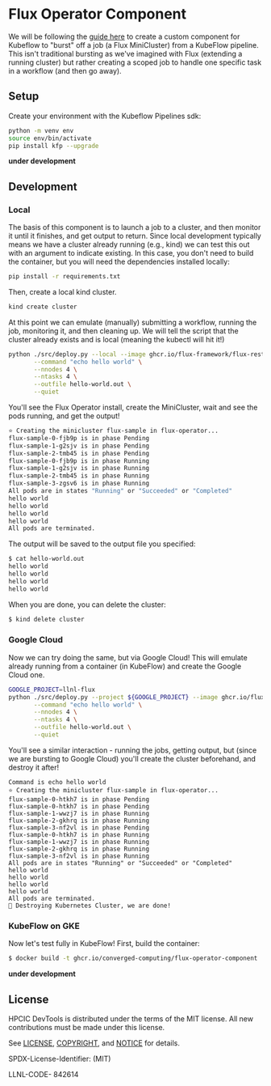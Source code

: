 # Flux Operator Component

We will be following the [guide here](https://www.kubeflow.org/docs/components/pipelines/v1/sdk/component-development/)
to create a custom component for Kubeflow to "burst" off a job (a Flux MiniCluster)
from a KubeFlow pipeline. This isn't traditional bursting as we've imagined with Flux
(extending a running cluster) but rather creating a scoped job to handle one specific
task in a workflow (and then go away).

## Setup

Create your environment with the Kubeflow Pipelines sdk:

```bash
python -m venv env
source env/bin/activate
pip install kfp --upgrade
```

**under development**

## Development

### Local

The basis of this component is to launch a job to a cluster, and then
monitor it until it finishes, and get output to return. Since local development
typically means we have a cluster already running (e.g., kind) we can
test this out with an argument to indicate existing. In this case, you don't need to
build the container, but you will need the dependencies installed locally:

```bash
pip install -r requirements.txt
```

Then, create a local kind cluster. 

```bash
kind create cluster
```

At this point we can emulate (manually) submitting a workflow, running the job, monitoring it, and then cleaning up.
We will tell the script that the cluster already exists and is local (meaning the kubectl will hit it!)

```bash
python ./src/deploy.py --local --image ghcr.io/flux-framework/flux-restful-api:latest \
       --command "echo hello world" \
       --nnodes 4 \
       --ntasks 4 \
       --outfile hello-world.out \
       --quiet
```

You'll see the Flux Operator install, create the MiniCluster, wait and see the pods running, and get the output!

```bash
⭐️ Creating the minicluster flux-sample in flux-operator...
flux-sample-0-fjb9p is in phase Pending
flux-sample-1-g2sjv is in phase Pending
flux-sample-2-tmb45 is in phase Pending
flux-sample-0-fjb9p is in phase Running
flux-sample-1-g2sjv is in phase Running
flux-sample-2-tmb45 is in phase Running
flux-sample-3-zgsv6 is in phase Running
All pods are in states "Running" or "Succeeded" or "Completed"
hello world
hello world
hello world
hello world
All pods are terminated.
```

The output will be saved to the output file you specified:

```bash
$ cat hello-world.out 
hello world
hello world
hello world
hello world
```

When you are done, you can delete the cluster:

```bash
$ kind delete cluster
```

### Google Cloud 

Now we can try doing the same, but via Google Cloud! This will emulate already running from
a container (in KubeFlow) and create the Google Cloud one. 

```bash
GOOGLE_PROJECT=llnl-flux
python ./src/deploy.py --project ${GOOGLE_PROJECT} --image ghcr.io/flux-framework/flux-restful-api:latest \
       --command "echo hello world" \
       --nnodes 4 \
       --ntasks 4 \
       --outfile hello-world.out \
       --quiet
```

You'll see a similar interaction - running the jobs, getting output, but (since we are bursting to Google Cloud)
you'll create the cluster beforehand, and destroy it after!

```console
Command is echo hello world
⭐️ Creating the minicluster flux-sample in flux-operator...
flux-sample-0-htkh7 is in phase Pending
flux-sample-0-htkh7 is in phase Pending
flux-sample-1-wwzj7 is in phase Running
flux-sample-2-gkhrq is in phase Running
flux-sample-3-nf2vl is in phase Pending
flux-sample-0-htkh7 is in phase Running
flux-sample-1-wwzj7 is in phase Running
flux-sample-2-gkhrq is in phase Running
flux-sample-3-nf2vl is in phase Running
All pods are in states "Running" or "Succeeded" or "Completed"
hello world
hello world
hello world
hello world
All pods are terminated.
🧿️ Destroying Kubernetes Cluster, we are done!
```

### KubeFlow on GKE

Now let's test fully in KubeFlow! First, build the container:

```bash
$ docker build -t ghcr.io/converged-computing/flux-operator-component .
```

**under development**

## License

HPCIC DevTools is distributed under the terms of the MIT license.
All new contributions must be made under this license.

See [LICENSE](https://github.com/converged-computing/cloud-select/blob/main/LICENSE),
[COPYRIGHT](https://github.com/converged-computing/cloud-select/blob/main/COPYRIGHT), and
[NOTICE](https://github.com/converged-computing/cloud-select/blob/main/NOTICE) for details.

SPDX-License-Identifier: (MIT)

LLNL-CODE- 842614
